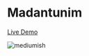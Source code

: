 # Madantunim

[Live Demo](https://dorongurel.github.io/mediumish-theme-jekyll/) 

![mediumish](assets/images/mediumish-jekyll-template.png)

